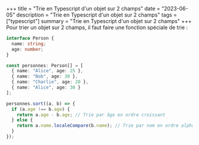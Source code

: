 +++
title = "Trie en Typescript d'un objet sur 2 champs"
date = "2023-06-05"
description = "Trie en Typescript d'un objet sur 2 champs"
tags = ["typescript"]
summary = "Trie en Typescript d'un objet sur 2 champs"
+++
Pour trier un objet sur 2 champs, il faut faire une fonction spéciale de trie :
```Typescript
interface Person {
  name: string;
  age: number;
}

const personnes: Person[] = [
  { name: "Alice", age: 25 },
  { name: "Bob", age: 30 },
  { name: "Charlie", age: 20 },
  { name: "Alice", age: 30 }
];

personnes.sort((a, b) => {
  if (a.age !== b.age) {
    return a.age - b.age; // Trie par âge en ordre croissant
  } else {
    return a.name.localeCompare(b.name); // Trie par nom en ordre alphabétique
  }
});
```
                    